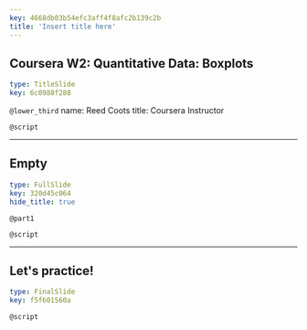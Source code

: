 ```yaml
---
key: 4668db03b54efc3aff4f8afc2b139c2b
title: 'Insert title here'
---
```


## Coursera W2: Quantitative Data: Boxplots

```yaml
type: TitleSlide
key: 6c0988f288
```

`@lower_third`
name: Reed Coots
title: Coursera Instructor

`@script`


---

## Empty

```yaml
type: FullSlide
key: 320d45c064
hide_title: true
```

`@part1`


`@script`


---

## Let's practice!

```yaml
type: FinalSlide
key: f5f601560a
```

`@script`
